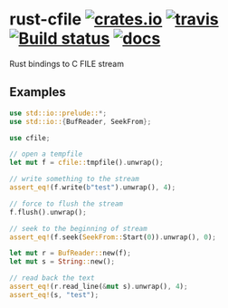 # rust-cfile [![crates.io](http://meritbadge.herokuapp.com/cfile)](https://crates.io/crates/cfile) [![travis](https://travis-ci.org/flier/rust-cfile.svg?branch=master)](https://travis-ci.org/flier/rust-cfile) [![Build status](https://ci.appveyor.com/api/projects/status/0lsnxvj7bqeorslw?svg=true)](https://ci.appveyor.com/project/flier/rust-cfile) [![docs](https://docs.rs/fasthash/badge.svg)](https://docs.rs/crate/cfile/)

Rust bindings to C FILE stream

## Examples

```rust
use std::io::prelude::*;
use std::io::{BufReader, SeekFrom};

use cfile;

// open a tempfile
let mut f = cfile::tmpfile().unwrap();

// write something to the stream
assert_eq!(f.write(b"test").unwrap(), 4);

// force to flush the stream
f.flush().unwrap();

// seek to the beginning of stream
assert_eq!(f.seek(SeekFrom::Start(0)).unwrap(), 0);

let mut r = BufReader::new(f);
let mut s = String::new();

// read back the text
assert_eq!(r.read_line(&mut s).unwrap(), 4);
assert_eq!(s, "test");
```
